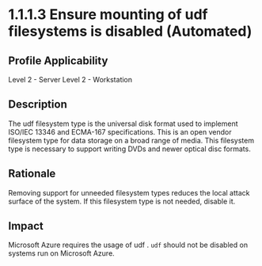 # 1.1.1.3 Ensure mounting of udf filesystems is disabled (Automated)

## Profile Applicability

Level 2 - Server
Level 2 - Workstation

## Description

The udf filesystem type is the universal disk format used to implement ISO/IEC 13346 and ECMA-167 specifications. This is an open vendor filesystem type for data storage on a broad range of media. This filesystem type is necessary to support writing DVDs and newer optical disc formats.

## Rationale

Removing support for unneeded filesystem types reduces the local attack surface of the system. If this filesystem type is not needed, disable it.

## Impact

Microsoft Azure requires the usage of udf .
`udf` should not be disabled on systems run on Microsoft Azure.
